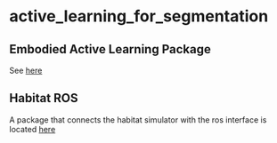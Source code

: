 # active_learning_for_segmentation
## Embodied Active Learning Package
See [here](embodied_active_learning)
## Habitat ROS 
A package that connects the habitat simulator with the ros interface is located [here](habitat_ros/README.md)
